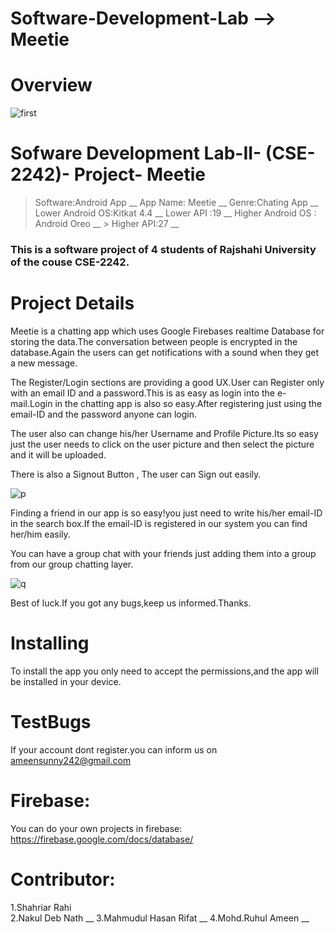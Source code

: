 # Software-Development-Lab --> Meetie

# Overview




![first](https://user-images.githubusercontent.com/28553170/36095262-aabeeaaa-101b-11e8-9845-64a78e13bd12.png)

# Sofware Development Lab-II- (CSE-2242)- Project- Meetie
  
   > Software:Android App __
   > App Name: Meetie __
   > Genre:Chating App __ 
   > Lower Android OS:Kitkat 4.4 __ 
   > Lower API :19 __ 
   >  Higher Android OS : Android Oreo __
    > Higher API:27 __ 

### This is a software project of 4 students of Rajshahi University of  the couse CSE-2242.


# Project Details



Meetie  is a chatting app which uses  Google Firebases realtime Database for storing the data.The conversation between people is encrypted in the database.Again the users can get notifications with a sound when they get a new message. 

The Register/Login sections are providing a good UX.User can Register only with an email ID and a password.This is  as easy as login into the e-mail.Login in the chatting app is also so easy.After registering just using the email-ID and the password anyone can login.

The user also can change his/her Username and Profile Picture.Its so easy just the user needs to click  on the  user picture and then select the picture and it will be uploaded.

There is also a Signout Button , The user can Sign out easily.

![p](https://user-images.githubusercontent.com/28553170/36095734-9cf51cbc-101d-11e8-8ea5-b6fb806cfa60.jpg)



Finding a friend in our app is so easy!you just need to  write his/her email-ID in the search box.If the email-ID is registered in our system you can find her/him easily.

You can have a group chat with your friends just adding them into a group from our group chatting layer.

![q](https://user-images.githubusercontent.com/28553170/36095771-cbba5ca6-101d-11e8-992a-1f9bf32764d9.jpg)


Best of luck.If you got any bugs,keep us informed.Thanks.


# Installing
 To install the app you only need to accept the permissions,and the app will be installed in your device.

# TestBugs

If your account dont register.you can  inform  us on ameensunny242@gmail.com

# Firebase:

 You can do your own projects in firebase: https://firebase.google.com/docs/database/


# Contributor:

1.Shahriar Rahi <br />
2.Nakul Deb Nath __ 
3.Mahmudul Hasan Rifat __ 
4.Mohd.Ruhul Ameen __   





